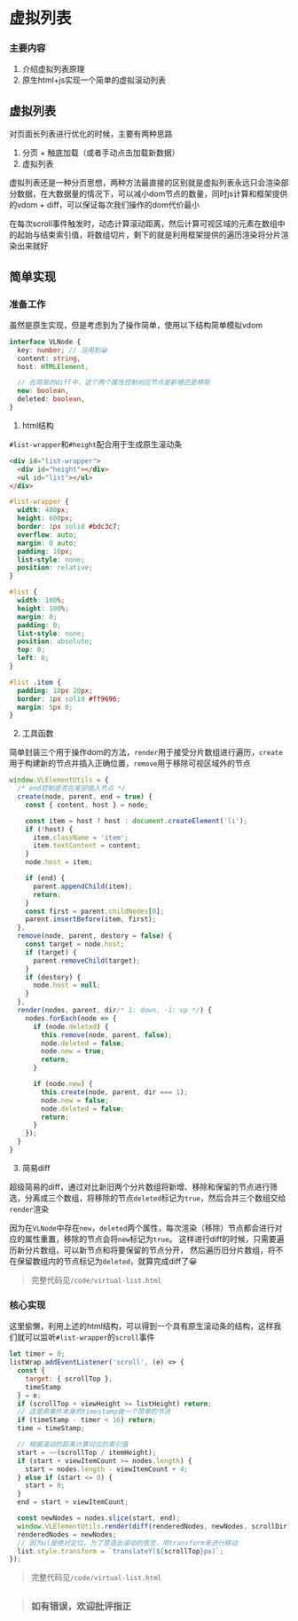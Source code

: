 # 虚拟列表

### 主要内容

1. 介绍虚拟列表原理
2. 原生html+js实现一个简单的虚拟滚动列表

## 虚拟列表

对页面长列表进行优化的时候，主要有两种思路

1. 分页 + 触底加载（或者手动点击加载新数据）
2. 虚拟列表

虚拟列表还是一种分页思想，两种方法最直接的区别就是虚拟列表永远只会渲染部分数据，在大数据量的情况下，可以减小dom节点的数量，同时js计算和框架提供的vdom + diff，可以保证每次我们操作的dom代价最小

在每次scroll事件触发时，动态计算滚动距离，然后计算可视区域的元素在数组中的起始与结束索引值，将数组切片，剩下的就是利用框架提供的遍历渲染将分片渲染出来就好

## 简单实现

### 准备工作

虽然是原生实现，但是考虑到为了操作简单，使用以下结构简单模拟vdom

```typescript
interface VLNode {
  key: number; // 没用到😀
  content: string,
  host: HTMLElement,

  // 在简易的diff中，这个两个属性控制对应节点是新增还是移除
  new: boolean,
  deleted: boolean,
}
```

1. html结构

`#list-wrapper`和`#height`配合用于生成原生滚动条

```html
<div id="list-wrapper">
  <div id="height"></div>
  <ul id="list"></ul>
</div>
```

```css
#list-wrapper {
  width: 400px;
  height: 600px;
  border: 1px solid #bdc3c7;
  overflow: auto;
  margin: 0 auto;
  padding: 10px;
  list-style: none;
  position: relative;
}

#list {
  width: 100%;
  height: 100%;
  margin: 0;
  padding: 0;
  list-style: none;
  position: absolute;
  top: 0;
  left: 0;
}

#list .item {
  padding: 10px 20px;
  border: 1px solid #ff9696;
  margin: 5px 0;
}
```

2. 工具函数

简单封装三个用于操作dom的方法，`render`用于接受分片数组进行遍历，`create`用于构建新的节点并插入正确位置，`remove`用于移除可视区域外的节点

```js
window.VLElementUtils = {
  /* end控制是否在尾部插入节点 */
  create(node, parent, end = true) {
    const { content, host } = node;

    const item = host ? host : document.createElement('li');
    if (!host) {
      item.className = 'item';
      item.textContent = content;
    }
    node.host = item;

    if (end) {
      parent.appendChild(item);
      return;
    }
    const first = parent.childNodes[0];
    parent.insertBefore(item, first);
  },
  remove(node, parent, destory = false) {
    const target = node.host;
    if (target) {
      parent.removeChild(target);
    }
    if (destory) {
      node.host = null;
    }
  },
  render(nodes, parent, dir/* 1: down, -1: up */) {
    nodes.forEach(node => {
      if (node.deleted) {
        this.remove(node, parent, false);
        node.deleted = false;
        node.new = true;
        return;
      }

      if (node.new) {
        this.create(node, parent, dir === 1);
        node.new = false;
        node.deleted = false;
        return;
      }
    });
  }
}
```

3. 简易diff

超级简易的diff，通过对比新旧两个分片数组将新增、移除和保留的节点进行筛选，分离成三个数组，将移除的节点`deleted`标记为`true`，然后合并三个数组交给`render`渲染

因为在`VLNode`中存在`new`，`deleted`两个属性，每次渲染（移除）节点都会进行对应的属性重置，移除的节点会将`new`标记为`true`。
这样进行diff的时候，只需要遍历新分片数组，可以新节点和将要保留的节点分开，
然后遍历旧分片数组，将不在保留数组内的节点标记为`deleted`，就算完成diff了😀

> 完整代码见`/code/virtual-list.html`

### 核心实现

这里偷懒，利用上述的html结构，可以得到一个具有原生滚动条的结构，这样我们就可以监听`#list-wrapper`的`scroll`事件

```js
let timer = 0;
listWrap.addEventListener('scroll', (e) => {
  const {
    target: { scrollTop },
    timeStamp
  } = e;
  if (scrollTop + viewHeight >= listHeight) return;
  // 这里用事件本身的timestamp做一个简单的节流
  if (timeStamp - timer < 16) return;
  time = timeStamp;

  // 根据滚动的距离计算对应的索引值
  start = ~~(scrollTop / itemHeight);
  if (start + viewItemCount >= nodes.length) {
    start = nodes.length - viewItemCount + 4;
  } else if (start <= 0) {
    start = 0;
  }
  end = start + viewItemCount;

  const newNodes = nodes.slice(start, end);
  window.VLElementUtils.render(diff(renderedNodes, newNodes, scrollDir), list, scrollDir);
  renderedNodes = newNodes;
  // 因为ul是绝对定位，为了营造出滚动的感觉，用transform来进行移动
  list.style.transform = `translateY(${scrollTop}px)`;
});
```

> 完整代码见`/code/virtual-list.html`

> ##
> ### 如有错误，欢迎批评指正
> ##
